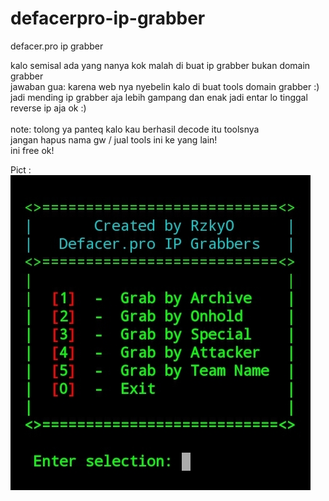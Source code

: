 # defacerpro-ip-grabber

defacer.pro ip grabber

kalo semisal ada yang nanya kok malah di buat ip grabber bukan domain grabber<br>
jawaban gua: karena web nya nyebelin kalo di buat tools domain grabber :)<br>
jadi mending ip grabber aja lebih gampang dan enak jadi entar lo tinggal<br>
reverse ip aja ok :)<br>
<br>
note:
tolong ya panteq kalo kau berhasil decode itu toolsnya<br>
jangan hapus nama gw / jual tools ini ke yang lain!<br>
ini free ok!<br>

Pict :
<br>
<img src="https://raw.githubusercontent.com/Rzzky/defacerpro-ip-grabber/main/def.jpg">
